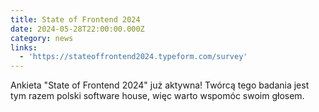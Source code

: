 ```yaml
---
title: State of Frontend 2024
date: 2024-05-28T22:00:00.000Z
category: news
links:
  - 'https://stateoffrontend2024.typeform.com/survey'
---
```


Ankieta "State of Frontend 2024" już aktywna! Twórcą tego badania jest tym razem polski software house, więc warto wspomóc swoim głosem.
